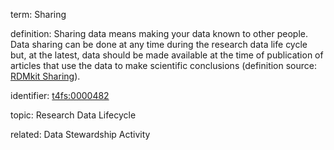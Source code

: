 term: Sharing

definition: Sharing data means making your data known to other people. Data sharing can be done at any time during the research data life cycle but, at the latest, data should be made available at the time of publication of articles that use the data to make scientific conclusions (definition source: [RDMkit Sharing](https://rdmkit.elixir-europe.org/sharing)).

identifier:  [t4fs:0000482](https://bioregistry.io/t4fs:0000482)

topic: Research Data Lifecycle

related: Data Stewardship Activity